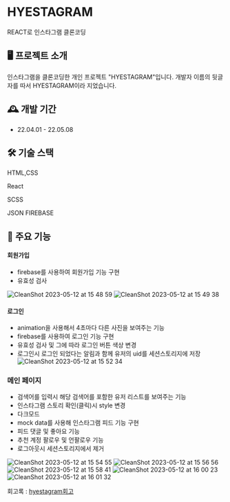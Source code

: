 # HYESTAGRAM

REACT로 인스타그램 클론코딩

## 🖥️ 프로젝트 소개

인스타그램을 클론코딩한 개인 프로젝트 "HYESTAGRAM"입니다.
개발자 이름의 뒷글자를 따서 HYESTAGRAM이라 지었습니다.
<br>

## 🕰️ 개발 기간

- 22.04.01 - 22.05.08

## 🛠 기술 스택
HTML,CSS

React

SCSS

JSON
FIREBASE

## 📌 주요 기능

#### 회원가입

- firebase를 사용하여 회원가입 기능 구현
- 유효성 검사

![CleanShot 2023-05-12 at 15 48 59](https://github.com/yellowbutter0327/eunhye-stagram/assets/103365467/af4a5a3e-515f-43d7-9ad7-e3c7ac1bbf2b)
![CleanShot 2023-05-12 at 15 49 38](https://github.com/yellowbutter0327/eunhye-stagram/assets/103365467/6e03d411-b315-41f1-8ebf-6cf90fd9cf3f)



#### 로그인

- animation을 사용해서 4초마다 다른 사진을 보여주는 기능
- firebase를 사용하여 로그인 기능 구현
- 유효성 검사 및 그에 따라 로그인 버튼 색상 변경
- 로그인시 로그인 되었다는 알림과 함께 유저의 uid를 세션스토리지에 저장
![CleanShot 2023-05-12 at 15 52 34](https://github.com/yellowbutter0327/eunhye-stagram/assets/103365467/0a9726f4-392c-43f5-a487-264d38125f2c)


### **메인 페이지**
- 검색어를 입력시 해당 검색어를 포함한 유저 리스트를 보여주는 기능
- 인스타그램 스토리 확인(클릭)시 style 변경
- 다크모드
- mock data를 사용해 인스타그램 피드 기능 구현
- 피드 댓글 및 좋아요 기능
- 추천 계정 팔로우 및 언팔로우 기능
- 로그아웃시 세션스토리지에서 제거


![CleanShot 2023-05-12 at 15 54 55](https://github.com/yellowbutter0327/eunhye-stagram/assets/103365467/d3dce4d8-a587-4fd8-89f1-a2e1929808d3)
![CleanShot 2023-05-12 at 15 56 56](https://github.com/yellowbutter0327/eunhye-stagram/assets/103365467/25b360db-98ff-46cf-87c1-85cfdff945aa)
![CleanShot 2023-05-12 at 15 58 41](https://github.com/yellowbutter0327/eunhye-stagram/assets/103365467/9a8ac82c-5bc9-41a2-ae7e-510db54b462a)
![CleanShot 2023-05-12 at 16 00 23](https://github.com/yellowbutter0327/eunhye-stagram/assets/103365467/880238a2-4de6-4185-94ce-137adb9c621b)
![CleanShot 2023-05-12 at 16 01 32](https://github.com/yellowbutter0327/eunhye-stagram/assets/103365467/706964c8-5d26-4fe9-b302-a7f168ad7c15)



회고록 : <a href="https://velog.io/@yellowbutter0327/hyestagram"> hyestagram회고 </a>
